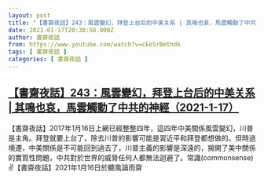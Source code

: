 ```yaml
---
layout: post
title: "【書齋夜話】243：風雲變幻，拜登上台后的中美关系 | 其鳴也哀，馬雲觸動了中共的神經（2021-1-17）"
date: 2021-01-17T20:30:58.000Z
author: 書齋夜話
from: https://www.youtube.com/watch?v=cEeSrBmthdk
tags: [ 書齋夜話 ]
categories: [ 書齋夜話 ]
---
```

<!--1610915458000-->
[【書齋夜話】243：風雲變幻，拜登上台后的中美关系 | 其鳴也哀，馬雲觸動了中共的神經（2021-1-17）](https://www.youtube.com/watch?v=cEeSrBmthdk)
------

<div>
【書齋夜話】2017年1月16日上網已經整整四年，這四年中美關係風雲變幻，川普是主角。拜登就要上台了，除去川普的影響可能是習近平和拜登都想做的。但時過境遷，中美關係是不可能回到過去了，川普主義的影響是深遠的，揭開了美中關係的實質性問題，中共對於世界的威脅任何人都無法迴避了。常識(commonsense) ✌【書齋夜話】2021年1月16日於聽風論雨齋
</div>
